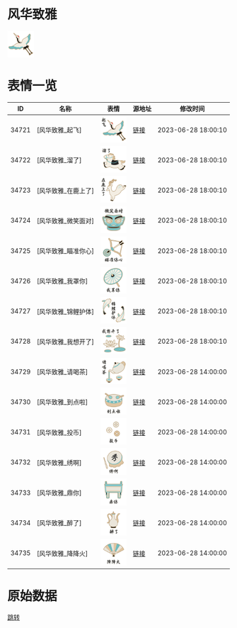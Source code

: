 # 风华致雅

<img src="./cover.png" height="60" alt="cover" />

# 表情一览

|ID|名称|表情|源地址|修改时间|
|----|----|----|----|----|
|34721|[风华致雅_起飞]|<img src="./pic/034721_%5B风华致雅_起飞%5D.png" height="60" alt="起飞"/>|[链接](https://i0.hdslb.com/bfs/garb/ff31e952dd747d9a1ab836ed20430f7f063df8bf.png)|2023-06-28 18:00:10|
|34722|[风华致雅_溜了]|<img src="./pic/034722_%5B风华致雅_溜了%5D.png" height="60" alt="溜了"/>|[链接](https://i0.hdslb.com/bfs/garb/06a1397bfec69d934dc4d8aa373f23a58ea3ca73.png)|2023-06-28 18:00:10|
|34723|[风华致雅_在鹿上了]|<img src="./pic/034723_%5B风华致雅_在鹿上了%5D.png" height="60" alt="在鹿上了"/>|[链接](https://i0.hdslb.com/bfs/garb/8b372a55350b7dd46d9a7068d5959fe4a6f7ea8c.png)|2023-06-28 18:00:10|
|34724|[风华致雅_微笑面对]|<img src="./pic/034724_%5B风华致雅_微笑面对%5D.png" height="60" alt="微笑面对"/>|[链接](https://i0.hdslb.com/bfs/garb/d06b54d75537f0fb1328be8d23f5e4cbd8942479.png)|2023-06-28 18:00:10|
|34725|[风华致雅_瞄准你心]|<img src="./pic/034725_%5B风华致雅_瞄准你心%5D.png" height="60" alt="瞄准你心"/>|[链接](https://i0.hdslb.com/bfs/garb/225dbd51b7977d07eaef24db7f3bc1ad70195595.png)|2023-06-28 18:00:10|
|34726|[风华致雅_我罩你]|<img src="./pic/034726_%5B风华致雅_我罩你%5D.png" height="60" alt="我罩你"/>|[链接](https://i0.hdslb.com/bfs/garb/2ecbbb571c466211d49f4982b06c7c05c8af4b4e.png)|2023-06-28 18:00:10|
|34727|[风华致雅_锦鲤护体]|<img src="./pic/034727_%5B风华致雅_锦鲤护体%5D.png" height="60" alt="锦鲤护体"/>|[链接](https://i0.hdslb.com/bfs/garb/a19769f2925c038621a4455fc26c3f5cf2bd2218.png)|2023-06-28 18:00:10|
|34728|[风华致雅_我想开了]|<img src="./pic/034728_%5B风华致雅_我想开了%5D.png" height="60" alt="我想开了"/>|[链接](https://i0.hdslb.com/bfs/garb/58679db132c169b03bade04ee55c0776d20f0374.png)|2023-06-28 18:00:10|
|34729|[风华致雅_请喝茶]|<img src="./pic/034729_%5B风华致雅_请喝茶%5D.png" height="60" alt="请喝茶"/>|[链接](https://i0.hdslb.com/bfs/garb/2f88b456c487188d7cbb7b73a0fb0910eb3bde25.png)|2023-06-28 14:00:00|
|34730|[风华致雅_到点啦]|<img src="./pic/034730_%5B风华致雅_到点啦%5D.png" height="60" alt="到点啦"/>|[链接](https://i0.hdslb.com/bfs/garb/4188869d4204ec1c44dfd8901d38fb87d8e515b7.png)|2023-06-28 14:00:00|
|34731|[风华致雅_投币]|<img src="./pic/034731_%5B风华致雅_投币%5D.png" height="60" alt="投币"/>|[链接](https://i0.hdslb.com/bfs/garb/3d9cad836b598a6b08c4b304c3886b5ed594096d.png)|2023-06-28 14:00:00|
|34732|[风华致雅_绣啊]|<img src="./pic/034732_%5B风华致雅_绣啊%5D.png" height="60" alt="绣啊"/>|[链接](https://i0.hdslb.com/bfs/garb/671969daeb903e0c05472571907d7c93c545dafb.png)|2023-06-28 14:00:00|
|34733|[风华致雅_鼎你]|<img src="./pic/034733_%5B风华致雅_鼎你%5D.png" height="60" alt="鼎你"/>|[链接](https://i0.hdslb.com/bfs/garb/ea5b049c8024c1616bb563a009e26e333d5b4686.png)|2023-06-28 14:00:00|
|34734|[风华致雅_醉了]|<img src="./pic/034734_%5B风华致雅_醉了%5D.png" height="60" alt="醉了"/>|[链接](https://i0.hdslb.com/bfs/garb/3348957fad4b4d6ba636330bf5f55bd15a31f9bd.png)|2023-06-28 14:00:00|
|34735|[风华致雅_降降火]|<img src="./pic/034735_%5B风华致雅_降降火%5D.png" height="60" alt="降降火"/>|[链接](https://i0.hdslb.com/bfs/garb/26f11134839eecfb57c2b60c90e12ced2e6e750a.png)|2023-06-28 14:00:00|

# 原始数据

[跳转](./raw.json)

